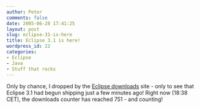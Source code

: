 ```yaml
---
author: Peter
comments: false
date: 2005-06-28 17:41:25
layout: post
slug: eclipse-31-is-here
title: Eclipse 3.1 is here!
wordpress_id: 22
categories:
- Eclipse
- Java
- Stuff that rocks
---
```


Only by chance, I dropped by the [Eclipse downloads](http://www.eclipse.org/downloads/index.php) site - only to see that Eclipse 3.1 had begun shipping just a few minutes ago! Right now (18:38 CET), the downloads counter has reached 751 - and counting!
